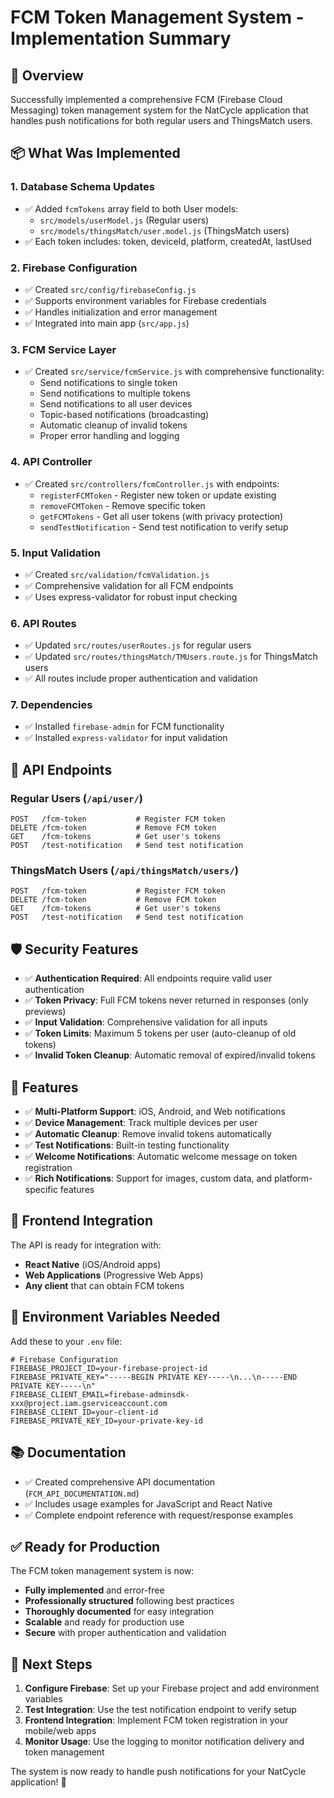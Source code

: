 # FCM Token Management System - Implementation Summary

## 🎯 Overview

Successfully implemented a comprehensive FCM (Firebase Cloud Messaging) token management system for the NatCycle application that handles push notifications for both regular users and ThingsMatch users.

## 📦 What Was Implemented

### 1. **Database Schema Updates**

- ✅ Added `fcmTokens` array field to both User models:
  - `src/models/userModel.js` (Regular users)
  - `src/models/thingsMatch/user.model.js` (ThingsMatch users)
- ✅ Each token includes: token, deviceId, platform, createdAt, lastUsed

### 2. **Firebase Configuration**

- ✅ Created `src/config/firebaseConfig.js`
- ✅ Supports environment variables for Firebase credentials
- ✅ Handles initialization and error management
- ✅ Integrated into main app (`src/app.js`)

### 3. **FCM Service Layer**

- ✅ Created `src/service/fcmService.js` with comprehensive functionality:
  - Send notifications to single token
  - Send notifications to multiple tokens
  - Send notifications to all user devices
  - Topic-based notifications (broadcasting)
  - Automatic cleanup of invalid tokens
  - Proper error handling and logging

### 4. **API Controller**

- ✅ Created `src/controllers/fcmController.js` with endpoints:
  - `registerFCMToken` - Register new token or update existing
  - `removeFCMToken` - Remove specific token
  - `getFCMTokens` - Get all user tokens (with privacy protection)
  - `sendTestNotification` - Send test notification to verify setup

### 5. **Input Validation**

- ✅ Created `src/validation/fcmValidation.js`
- ✅ Comprehensive validation for all FCM endpoints
- ✅ Uses express-validator for robust input checking

### 6. **API Routes**

- ✅ Updated `src/routes/userRoutes.js` for regular users
- ✅ Updated `src/routes/thingsMatch/TMUsers.route.js` for ThingsMatch users
- ✅ All routes include proper authentication and validation

### 7. **Dependencies**

- ✅ Installed `firebase-admin` for FCM functionality
- ✅ Installed `express-validator` for input validation

## 🔗 API Endpoints

### Regular Users (`/api/user/`)

```
POST   /fcm-token           # Register FCM token
DELETE /fcm-token           # Remove FCM token
GET    /fcm-tokens          # Get user's tokens
POST   /test-notification   # Send test notification
```

### ThingsMatch Users (`/api/thingsMatch/users/`)

```
POST   /fcm-token           # Register FCM token
DELETE /fcm-token           # Remove FCM token
GET    /fcm-tokens          # Get user's tokens
POST   /test-notification   # Send test notification
```

## 🛡️ Security Features

- ✅ **Authentication Required**: All endpoints require valid user authentication
- ✅ **Token Privacy**: Full FCM tokens never returned in responses (only previews)
- ✅ **Input Validation**: Comprehensive validation for all inputs
- ✅ **Token Limits**: Maximum 5 tokens per user (auto-cleanup of old tokens)
- ✅ **Invalid Token Cleanup**: Automatic removal of expired/invalid tokens

## 🚀 Features

- ✅ **Multi-Platform Support**: iOS, Android, and Web notifications
- ✅ **Device Management**: Track multiple devices per user
- ✅ **Automatic Cleanup**: Remove invalid tokens automatically
- ✅ **Test Notifications**: Built-in testing functionality
- ✅ **Welcome Notifications**: Automatic welcome message on token registration
- ✅ **Rich Notifications**: Support for images, custom data, and platform-specific features

## 📱 Frontend Integration

The API is ready for integration with:

- **React Native** (iOS/Android apps)
- **Web Applications** (Progressive Web Apps)
- **Any client** that can obtain FCM tokens

## 🔧 Environment Variables Needed

Add these to your `.env` file:

```env
# Firebase Configuration
FIREBASE_PROJECT_ID=your-firebase-project-id
FIREBASE_PRIVATE_KEY="-----BEGIN PRIVATE KEY-----\n...\n-----END PRIVATE KEY-----\n"
FIREBASE_CLIENT_EMAIL=firebase-adminsdk-xxx@project.iam.gserviceaccount.com
FIREBASE_CLIENT_ID=your-client-id
FIREBASE_PRIVATE_KEY_ID=your-private-key-id
```

## 📚 Documentation

- ✅ Created comprehensive API documentation (`FCM_API_DOCUMENTATION.md`)
- ✅ Includes usage examples for JavaScript and React Native
- ✅ Complete endpoint reference with request/response examples

## ✅ Ready for Production

The FCM token management system is now:

- **Fully implemented** and error-free
- **Professionally structured** following best practices
- **Thoroughly documented** for easy integration
- **Scalable** and ready for production use
- **Secure** with proper authentication and validation

## 🎉 Next Steps

1. **Configure Firebase**: Set up your Firebase project and add environment variables
2. **Test Integration**: Use the test notification endpoint to verify setup
3. **Frontend Integration**: Implement FCM token registration in your mobile/web apps
4. **Monitor Usage**: Use the logging to monitor notification delivery and token management

The system is now ready to handle push notifications for your NatCycle application! 🌱
